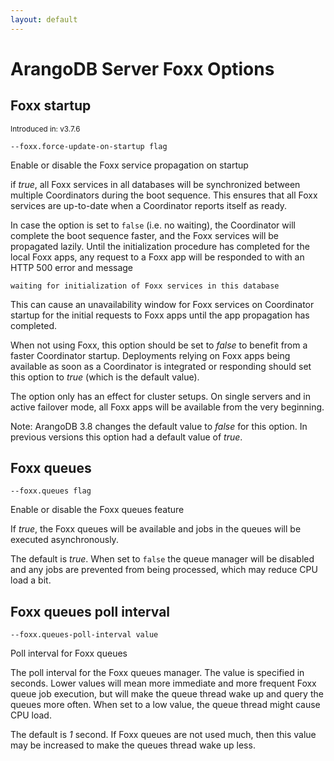 ```yaml
---
layout: default
---
```

# ArangoDB Server Foxx Options

## Foxx startup

<small>Introduced in: v3.7.6</small>

`--foxx.force-update-on-startup flag`

Enable or disable the Foxx service propagation on startup

if *true*, all Foxx services in all databases will be synchronized between
multiple Coordinators during the boot sequence. This ensures that all Foxx
services are up-to-date when a Coordinator reports itself as ready.

In case the option is set to `false` (i.e. no waiting), the Coordinator 
will complete the boot sequence faster, and the Foxx services will be 
propagated lazily. Until the initialization procedure has completed for
the local Foxx apps, any request to a Foxx app will be responded to with
an HTTP 500 error and message 

    waiting for initialization of Foxx services in this database 

This can cause an unavailability window for Foxx services on Coordinator
startup for the initial requests to Foxx apps until the app propagation 
has completed.
  
When not using Foxx, this option should be set to *false* to benefit from a 
faster Coordinator startup.
Deployments relying on Foxx apps being available as soon as a Coordinator 
is integrated or responding should set this option to *true* (which is 
the default value).

The option only has an effect for cluster setups. On single servers and in 
active failover mode, all Foxx apps will be available from the very beginning.

Note: ArangoDB 3.8 changes the default value to *false* for this option.
In previous versions this option had a default value of *true*.

## Foxx queues

`--foxx.queues flag`

Enable or disable the Foxx queues feature

If *true*, the Foxx queues will be available and jobs in the queues will
be executed asynchronously.

The default is *true*.
When set to `false` the queue manager will be disabled and any jobs
are prevented from being processed, which may reduce CPU load a bit.

## Foxx queues poll interval

`--foxx.queues-poll-interval value`

Poll interval for Foxx queues

The poll interval for the Foxx queues manager. The value is specified in
seconds. Lower values will mean more immediate and more frequent Foxx
queue job execution, but will make the queue thread wake up and query the
queues more often. When set to a low value, the queue thread might cause
CPU load.

The default is *1* second. If Foxx queues are not used much, then this
value may be increased to make the queues thread wake up less.
